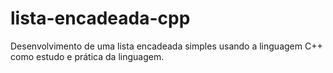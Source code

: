 # lista-encadeada-cpp
Desenvolvimento de uma lista encadeada simples usando a linguagem C++ como estudo e prática da linguagem.
